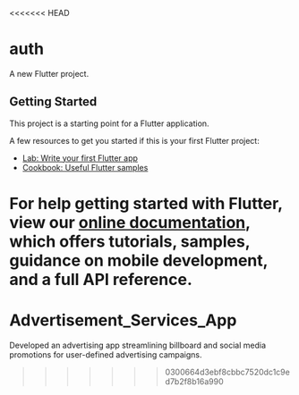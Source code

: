 <<<<<<< HEAD
# auth

A new Flutter project.

## Getting Started

This project is a starting point for a Flutter application.

A few resources to get you started if this is your first Flutter project:

- [Lab: Write your first Flutter app](https://flutter.dev/docs/get-started/codelab)
- [Cookbook: Useful Flutter samples](https://flutter.dev/docs/cookbook)

For help getting started with Flutter, view our
[online documentation](https://flutter.dev/docs), which offers tutorials,
samples, guidance on mobile development, and a full API reference.
=======
# Advertisement_Services_App
Developed an advertising app streamlining billboard and social media promotions for user-defined advertising campaigns.
>>>>>>> 0300664d3ebf8cbbc7520dc1c9ed7b2f8b16a990
